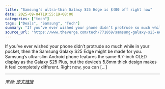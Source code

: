 ```yaml
---
title: "Samsung’s ultra-thin Galaxy S25 Edge is $400 off right now"
date: 2025-09-04T19:55:19+08:00
categories: ["tech"]
tags: ["Deals", "Samsung", "Tech"]
summary: "If you’ve ever wished your phone didn’t protrude so much while in your pocket, then the Samsung Galaxy S25 Edge might be made for you. Samsung’s ultra-slim Android phone features the same 6.7-inch OLE"
source_url: "https://www.theverge.com/tech/771869/samsung-galaxy-s25-edge-8bitdo-pro-3-controller-deal-sale"
---
```


If you’ve ever wished your phone didn’t protrude so much while in your pocket, then the Samsung Galaxy S25 Edge might be made for you. Samsung’s ultra-slim Android phone features the same 6.7-inch OLED display as the Galaxy S25 Plus, but the device’s 5.8mm thick design makes it feel completely different. Right now, you can [&#8230;]

---

*来源: [原文链接](https://www.theverge.com/tech/771869/samsung-galaxy-s25-edge-8bitdo-pro-3-controller-deal-sale)*
